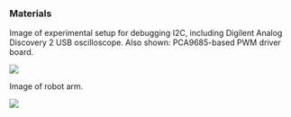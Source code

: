 ### Materials

Image of experimental setup for debugging I2C, including Digilent Analog Discovery 2 USB oscilloscope. Also shown: PCA9685-based PWM driver board.

![](20221205_001801.jpg)

Image of robot arm.

![](20221205_001816.jpg)
